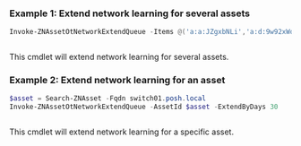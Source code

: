 ### Example 1: Extend network learning for several assets
```powershell
Invoke-ZNAssetOtNetworkExtendQueue -Items @('a:a:JZgxbNLi','a:d:9w92xWqF') -ExtendByDays 30
```

```output

```

This cmdlet will extend network learning for several assets.

### Example 2: Extend network learning for an asset
```powershell
$asset = Search-ZNAsset -Fqdn switch01.posh.local
Invoke-ZNAssetOtNetworkExtendQueue -AssetId $asset -ExtendByDays 30
```

```output

```

This cmdlet will extend network learning for a specific asset.